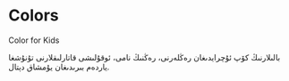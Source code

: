 Colors
======

Color for Kids

بالىلارنىڭ كۆپ ئۇچرايدىغان رەڭلەرنى، رەڭنىڭ نامى، ئوقۇلىشى قاتارلىقلارنى تۇنۇشغا ياردەم بىرىدىغان يۇمشاق دېتال. 

